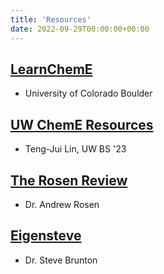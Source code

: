```yaml
---
title: 'Resources'
date: 2022-09-29T00:00:00+00:00
---
```


## [LearnChemE](https://learncheme.com/)

- University of Colorado Boulder

## [UW ChemE Resources](https://tengjuilin.netlify.app/resources/)

- Teng-Jui Lin, UW BS '23

## [The Rosen Review](https://sites.tufts.edu/andrewrosen/)

- Dr. Andrew Rosen

## [Eigensteve](https://www.youtube.com/@Eigensteve)

- Dr. Steve Brunton